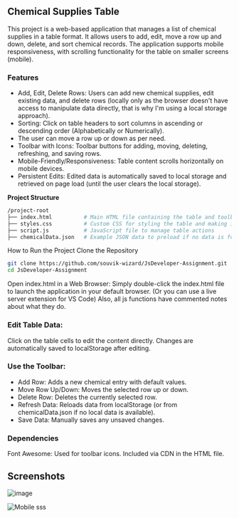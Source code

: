 ## Chemical Supplies Table
This project is a web-based application that manages a list of chemical supplies in a table format. It allows users to add, edit, move a row up and down, delete, and sort chemical records. The application supports mobile responsiveness, with scrolling functionality for the table on smaller screens (mobile).

### Features
- Add, Edit, Delete Rows: Users can add new chemical supplies, edit existing data, and delete rows (locally only as the browser doesn't have access to manipulate data directly, that is why I'm using a local storage approach).
- Sorting: Click on table headers to sort columns in ascending or descending order (Alphabetically or Numerically).
- The user can move a row up or down as per need.
- Toolbar with Icons: Toolbar buttons for adding, moving, deleting, refreshing, and saving rows.
- Mobile-Friendly/Responsiveness: Table content scrolls horizontally on mobile devices.
- Persistent Edits: Edited data is automatically saved to local storage and retrieved on page load (until the user clears the local storage).

**Project Structure**
```bash
/project-root
├── index.html          # Main HTML file containing the table and toolbar layout
├── styles.css          # Custom CSS for styling the table and making it responsive
├── script.js           # JavaScript file to manage table actions
├── chemicalData.json   # Example JSON data to preload if no data is found in local storage
```
How to Run the Project
Clone the Repository

```bash
git clone https://github.com/souvik-wizard/JsDeveloper-Assignment.git
cd JsDeveloper-Assignment
```
Open index.html in a Web Browser: Simply double-click the index.html file to launch the application in your default browser. (Or you can use a live server extension for VS Code)
Also, all js functions have commented notes about what they do.

### Edit Table Data:

Click on the table cells to edit the content directly.
Changes are automatically saved to localStorage after editing.

### Use the Toolbar:
- Add Row: Adds a new chemical entry with default values. 
- Move Row Up/Down: Moves the selected row up or down.
- Delete Row: Deletes the currently selected row.
- Refresh Data: Reloads data from localStorage (or from chemicalData.json if no local data is available).
- Save Data: Manually saves any unsaved changes.

### Dependencies
Font Awesome: Used for toolbar icons. Included via CDN in the HTML file.

## Screenshots

![image](https://github.com/user-attachments/assets/61f8ee5c-b368-42f1-ba52-d7406bb9a77a)

![Mobile sss](https://github.com/user-attachments/assets/4138b040-4744-4d24-aa69-72cb5a170188)
